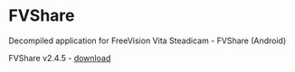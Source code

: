 # FVShare
Decompiled application for FreeVision Vita Steadicam - FVShare (Android)

FVShare v2.4.5 - [download](https://yadi.sk/d/F_3RTUMEHJhHZw)